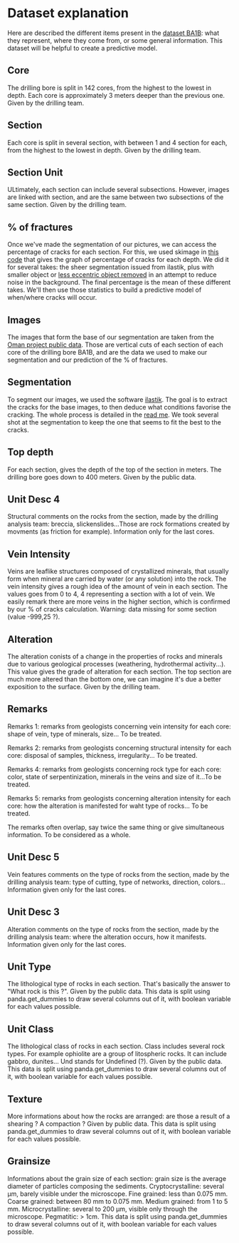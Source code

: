 # **Dataset explanation**
Here are described the different items present in the [dataset BA1B](https://github.com/SerpRateAI/core-photo-analysis/blob/ac5f9570f762d1f674059cee57904d1cbdb46138/Dataset_BA1B.xlsx): what they represent, where they come from, or some general information. This dataset will be helpful to create a predictive model.

## **Core**
The drilling bore is split in 142 cores, from the highest to the lowest in depth. Each core is approximately 3 meters deeper than the previous one. Given by the drilling team.

## **Section**
Each core is split in several section, with between 1 and 4 section for each, from the highest to the lowest in depth. Given by the drilling team.

## **Section Unit**
ULtimately, each section can include several subsections. However, images are linked with section, and are the same between two subsections of the same section. Given by the drilling team.

## **% of fractures**
Once we've made the segmentation of our pictures, we can access the percentage of cracks for each section. For this, we used skimage in [this code](https://github.com/SerpRateAI/core-photo-analysis/blob/ac5f9570f762d1f674059cee57904d1cbdb46138/Graph%20per%20depth/all_depth_graph.py) that gives the graph of percentage of cracks for each depth. We did it for several takes: the sheer segmentation issued from ilastik, plus with smaller object or [less eccentric object removed](https://github.com/SerpRateAI/core-photo-analysis/blob/cfaaf6da57c4f1e12391eb9d0a15f2a83c2ea27d/Eccentricity/Eccentricity_graph.py) in an attempt to reduce noise in the background. The final percentage is the mean of these different takes. We'll then use those statistics to build a predictive model of when/where cracks will occur.

## **Images**
The images that form the base of our segmentation are taken from the [Oman project public data](https://www.icdp-online.org/projects/by-continent/asia/oodp-oman/public-data-2). Those are vertical cuts of each section of each core of the drilling bore BA1B, and are the data we used to make our segmentation and our prediction of the % of fractures.

## **Segmentation**
To segment our images, we used the software [ilastik](ilastik.org). The goal is to extract the cracks for the base images, to then deduce what conditions favorise the cracking. The whole process is detailed in the [read me](README.md). We took several shot at the segmentation to keep the one that seems to fit the best to the cracks. 

## **Top depth**
For each section, gives the depth of the top of the section in meters. The drilling bore goes down to 400 meters. Given by the public data.

## **Unit Desc 4**
Structural comments on the  rocks from the section, made by the drilling analysis team: breccia, slickenslides...Those are rock formations created by movments (as friction for example).  Information only for the last cores.

## **Vein Intensity**
Veins are leaflike structures composed of crystallized minerals, that usually form when mineral are carried by water (or any solution) into the rock. The vein intensity gives a rough idea of the amount of vein in each section. The values goes from 0 to 4, 4 representing a section with a lot of vein. We easily remark there are more veins in the higher section, which is confirmed by our % of cracks calculation. Warning: data missing for some section (value -999,25 ?).

## **Alteration**
The alteration conists of a change in the properties of rocks and minerals due to various geological processes (weathering, hydrothermal activity...). This value gives the grade of alteration for each section. The top section are much more altered than the bottom one, we can imagine it's due a better exposition to the surface. Given by the drilling team.

## **Remarks**
Remarks 1: remarks from geologists concerning vein intensity for each core: shape of vein, type of minerals, size... To be treated.

Remarks 2: remarks from geologists concerning structural intensity for each core: disposal of samples, thickness, irregularity... To be treated.

Remarks 4: remarks from geologists concerning rock type for each core: color, state of serpentinization, minerals in the veins and size of it...To be treated.

Remarks 5: remarks from geologists concerning alteration intensity for each core: how the alteration is manifested for waht type of rocks... To be treated.

The remarks often overlap, say twice the same thing or give simultaneous information. To be considered as a whole.

## **Unit Desc 5**
Vein features comments on the type of rocks from the section, made by the drilling analysis team: type of cutting, type of networks, direction, colors...  Information given only for the last cores.

## **Unit Desc 3**
Alteration comments on the type of rocks from the section, made by the drilling analysis team: where the alteration occurs, how it manifests.  Information given only for the last cores.

## **Unit Type**
The lithological type of rocks in each section. That's basically the answer to "What rock is this ?". Given by the public data. This data is split using panda.get_dummies to draw several columns out of it, with boolean variable for each values possible.

## **Unit Class**
The lithological class of rocks in each section. Class includes several rock types. For example ophiolite are a group of litospheric rocks. It can include gabbro, dunites... Und stands for Undefined (?). Given by the public data. This data is split using panda.get_dummies to draw several columns out of it, with boolean variable for each values possible.

## **Texture**
More informations about how the rocks are arranged: are those a result of a shearing ? A compaction ? Given by public data. This data is split using panda.get_dummies to draw several columns out of it, with boolean variable for each values possible.

## **Grainsize**
Informations about the grain size of each section: grain size is the average diameter of particles composing the sediments. Cryptocrystalline: several μm, barely visible under the microscope. Fine grained: less than 0.075 mm. Coarse grained: between 80 mm to 0.075 mm. Medium grained: from 1 to 5 mm. Microcrystalline: several to 200 μm, visible only through the microscope. Pegmatitic: > 1cm. This data is split using panda.get_dummies to draw several columns out of it, with boolean variable for each values possible.
